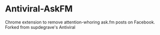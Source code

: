 Antiviral-AskFM
=========

Chrome extension to remove attention-whoring ask.fm posts on Facebook. Forked from supdegrave's Antiviral
